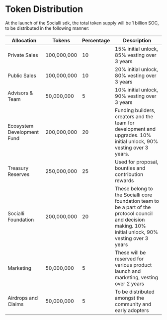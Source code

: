 # Token Distribution

At the launch of the Socialli sdk, the total token supply will be 1 billion SOC, to be distributed in the following manner:

<table><thead><tr><th>Allocation</th><th>Tokens</th><th data-type="number">Percentage</th><th>Description</th></tr></thead><tbody><tr><td>Private Sales</td><td>100,000,000</td><td>10</td><td>15% initial unlock, 85% vesting over 3 years</td></tr><tr><td>Public Sales</td><td>100,000,000</td><td>10</td><td>20% initial unlock, 80% vesting over 3 years</td></tr><tr><td>Advisors &#x26; Team</td><td>50,000,000</td><td>5</td><td>10% initial unlock, 90% vesting over 3 years</td></tr><tr><td>Ecosystem Development Fund</td><td>200,000,000</td><td>20</td><td>Funding builders, creators and the team for development and upgrades. 10% initial unlock, 90% vesting over 3 years. </td></tr><tr><td>Treasury Reserves</td><td>250,000,000</td><td>25</td><td>Used for proposal, bounties and contribution rewards</td></tr><tr><td>Socialli Foundation</td><td>200,000,000</td><td>20</td><td>These belong to the Socialli core foundation team to be a part of the protocol council and decision making. 10% initial unlock, 90% vesting over 3 years</td></tr><tr><td>Marketing</td><td>50,000,000</td><td>5</td><td>These will be reserved for various product launch and marketing, vesting over 2 years</td></tr><tr><td>Airdrops and Claims</td><td>50,000,000</td><td>5</td><td>To be distributed amongst the community and early adopters</td></tr></tbody></table>

